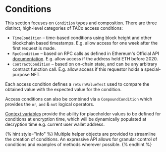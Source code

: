 # Conditions

This section focuses on `Condition` types and composition. There are three distinct, high-level categories of TACo access conditions:&#x20;

* `TimeCondition` – time-based conditions using block height and other blockchain based timestamps. E.g. allow access for one week after the first request is made.&#x20;
* `RpcCondition` –  based on RPC calls as defined in Ethereum's Official API [documentation](https://ethereum.org/en/developers/docs/apis/json-rpc/#json-rpc-methods). E.g. allow access if the address held ETH before 2020.&#x20;
* `ContractCondition` – based on on-chain state, and can be any arbitrary contract function call. E.g. allow access if this requestor holds a special-purpose NFT.&#x20;

Each access condition defines a `returnValueTest` used to compare the obtained value with the expected value for the condition.

Access conditions can also be combined via a `CompoundCondition` which provides the `or`, `and` & `not` logical operators.

[Context variables](conditioncontext-and-context-variables.md) provide the ability for placeholder values to be defined for conditions at encryption time, which will be dynamically populated at decryption time e.g. current user wallet address.

{% hint style="info" %}
Multiple helper objects are provided to streamline the creation of conditions. An expressive API allows for granular control of conditions and examples of methods wherever possible.
{% endhint %}
